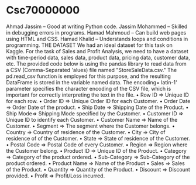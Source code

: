# Csc70000000
Ahmad Jassim – Good at writing Python code.
Jassim Mohammed – Skilled in debugging errors in programs.
Hamad Mahmoud – Can build web pages using HTML and CSS.
Hamad Khalid – Understands loops and conditions in programming.
THE DATASET
We had an ideal dataset for this task on Kaggle. For the task of Sales and Profit Analysis, we need to have a dataset with time-period data, sales data, product data, pricing data, customer data, etc.
The provided code below is using the pandas library to read data from a CSV (Comma-Separated
'alues) file named "StoreSaleData.csv." The pd.read_csv function is employed for this purpose, and the resulting DataFrame is stored in the variable named data. The encoding= latin-1' parameter specifies the character encoding of the CSV file, which is important for correctly interpreting the text in the file.
• Row ID => Unique ID for each row.
• Order ID => Unique Order ID for each Customer.
• Order Date => Order Date of the product.
• Ship Date => Shipping Date of the Product.
• Ship Mode=> Shipping Mode specified by the Customer.
• Customer ID => Unique ID to identify each Customer.
• Customer Name => Name of the Customer.
• Segment => The segment where the Customer belongs.
• Country => Country of residence of the Customer.
• City => City of residence of of the Customer.
• State => State of residence of the Customer.
• Postal Code => Postal Code of every Customer.
• Region => Region where the Customer belong.
• Product ID => Unique ID of the Product.
• Category => Category of the product ordered.
• Sub-Category => Sub-Category of the product ordered.
• Product Name => Name of the Product
• Sales => Sales of the Product.
• Quantity => Quantity of the Product.
• Discount => Discount provided.
• Profit => Profit/Loss incurred.
